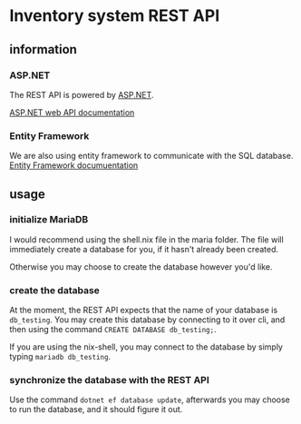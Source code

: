 # Inventory system REST API

## information

### ASP.NET

The REST API is powered by [ASP.NET](https://dotnet.microsoft.com/en-us/apps/aspnet "Micosoft ASP.NET website").

[ASP.NET web API documentation](https://learn.microsoft.com/en-us/aspnet/core/web-api/?WT.mc_id=dotnet-35129-website&view=aspnetcore-6.0 "Microsoft ASP.NET documentation")

### Entity Framework

We are also using entity framework to communicate with the SQL database. [Entity Framework documuentation](https://learn.microsoft.com/en-us/ef/ef6/get-started "Get started with Entity Framework 6")

## usage

### initialize MariaDB

I would recommend using the shell.nix file in the maria folder.
The file will immediately create a database for you, if it hasn't already been created.

Otherwise you may choose to create the database however you'd like.

### create the database

At the moment, the REST API expects that the name of your database is `db_testing`.
You may create this database by connecting to it over cli, and then using the command `CREATE DATABASE db_testing;`.

If you are using the nix-shell, you may connect to the database by simply typing `mariadb db_testing`.

### synchronize the database with the REST API

Use the command `dotnet ef database update`, afterwards you may choose to run the database, and it should figure it out.
